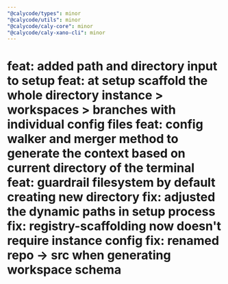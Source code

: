 ```yaml
---
"@calycode/types": minor
"@calycode/utils": minor
"@calycode/caly-core": minor
"@calycode/caly-xano-cli": minor
---
```


feat: added path and directory input to setup
feat: at setup scaffold the whole directory instance > workspaces > branches with individual config files
feat: config walker and merger method to generate the context based on current directory of the terminal
feat: guardrail filesystem by default creating new directory
fix: adjusted the dynamic paths in setup process
fix: registry-scaffolding now doesn't require instance config
fix: renamed repo -> src when generating workspace schema
===
